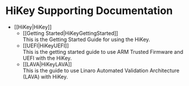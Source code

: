 # HiKey Supporting Documentation

- [[HiKey|HiKey]]
  - [[Getting Started|HiKeyGettingStarted]]
    <br/>This is the Getting Started Guide for using the HiKey.
  - [[UEFI|HiKeyUEFI]]
    <br/>This is the getting started guide to use ARM Trusted Firmware and UEFI with the HiKey.
  - [[LAVA|HiKeyLAVA]]
    <br/>This is the guide to use Linaro Automated Validation Architecture (LAVA) with HiKey.
